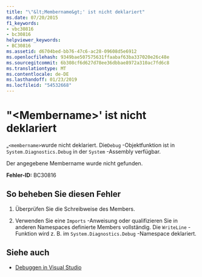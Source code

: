```yaml
---
title: "\"&lt;Membername&gt;' ist nicht deklariert"
ms.date: 07/20/2015
f1_keywords:
- vbc30816
- bc30816
helpviewer_keywords:
- BC30816
ms.assetid: d6704bed-bb76-47c6-ac28-09608d5e6912
ms.openlocfilehash: 9349bae507575631ffaabaf63ba337020e26c48e
ms.sourcegitcommit: 6b308cf6d627d78ee36dbbae8972a310ac7fd6c8
ms.translationtype: MT
ms.contentlocale: de-DE
ms.lasthandoff: 01/23/2019
ms.locfileid: "54532668"
---
```

# <a name="ltmembernamegt-is-not-declared"></a>"&lt;Membername&gt;' ist nicht deklariert
„`<membername>`wurde nicht deklariert. Die`Debug` -Objektfunktion ist in `System.Diagnostics.Debug` in der `System` -Assembly verfügbar.  
  
 Der angegebene Membername wurde nicht gefunden.  
  
 **Fehler-ID:** BC30816  
  
## <a name="to-correct-this-error"></a>So beheben Sie diesen Fehler  
  
1.  Überprüfen Sie die Schreibweise des Members.  
  
2.  Verwenden Sie eine `Imports` -Anweisung oder qualifizieren Sie in anderen Namespaces definierte Members vollständig. Die `WriteLine` -Funktion wird z. B. im `System.Diagnostics.Debug` -Namespace deklariert.  
  
## <a name="see-also"></a>Siehe auch
- [Debuggen in Visual Studio](/visualstudio/debugger/debugging-in-visual-studio)
